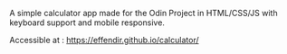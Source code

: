 A simple calculator app made for the Odin Project in HTML/CSS/JS with keyboard support and mobile responsive.

Accessible at : https://effendir.github.io/calculator/
